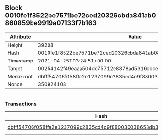 ## Block 0010fe1f8522be7571be72ced20326cbda841ab0860859be9919a07133f7b163

Attribute | Value
--- | ---
Height | 39208
Hash | 0010fe1f8522be7571be72ced20326cbda841ab0860859be9919a07133f7b163
Timestamp | 2021-04-25T03:24:51+00:00
Target | 00254142f49eaaa504dc75712e8378ad5316cbcead634704b3734b6271167cc4
Merke root | dbfff54706f058ffe2e1237099c2835cd4c9f880030038658db3290b2c78ca38
Nonce | 350924108

```

```

### Transactions

Hash | Amount
--- | ---
[dbfff54706f058ffe2e1237099c2835cd4c9f880030038658db3290b2c78ca38](dbfff54706f058ffe2e1237099c2835cd4c9f880030038658db3290b2c78ca38.md) | 10.00000000 SKEPTI 
